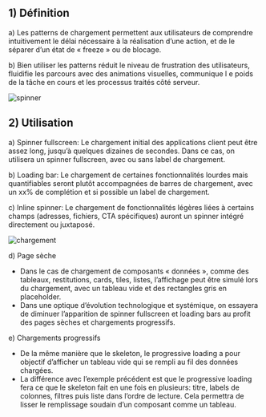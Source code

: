 ## 1) Définition

a) Les patterns de chargement permettent aux utilisateurs de comprendre intuitivement le délai nécessaire à la réalisation d’une action, et de le séparer d’un état de « freeze » ou de blocage.

b) Bien utiliser les patterns réduit le niveau de frustration des utilisateurs, fluidifie les parcours avec des animations visuelles, communique l e poids de la tâche en cours et les processus traités côté serveur.

<img src="../../assets/images/chargement/spinner.svg" alt="spinner"  />

## 2) Utilisation

a) Spinner fullscreen: Le chargement initial des applications client peut être assez long, jusqu’à quelques dizaines de secondes. Dans ce cas, on utilisera un spinner fullscreen, avec ou sans label de chargement.

b) Loading bar: Le chargement de certaines fonctionnalités lourdes mais quantifiables seront plutôt accompagnées de barres de chargement, avec un xx% de complétion et si possible un label de chargement.

c) Inline spinner: Le chargement de fonctionnalités légères liées à certains champs (adresses, fichiers, CTA spécifiques) auront un spinner intégré directement ou juxtaposé.

<img src="../../assets/images/chargement/chargement.jpg" alt="chargement" class="tk-markdown__img-fullscreen" />

d) Page sèche

-   Dans le cas de chargement de composants « données », comme des tableaux, restitutions, cards, tiles, listes, l’affichage peut être simulé lors du chargement, avec un tableau vide et des rectangles gris en placeholder.
-   Dans une optique d’évolution technologique et systémique, on essayera de diminuer l’apparition de spinner fullscreen et loading bars au profit des pages sèches et chargements progressifs.

e) Chargements progressifs

-   De la même manière que le skeleton, le progressive loading a pour objectif d’afficher un tableau vide qui se rempli au fil des données chargées.
-   La différence avec l’exemple précédent est que le progressive loading fera ce que le skeleton fait en une fois en plusieurs: titre, labels de colonnes, filtres puis liste dans l’ordre de lecture. Cela permettra de lisser le remplissage soudain d’un composant comme un tableau.
